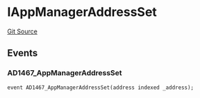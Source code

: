 # IAppManagerAddressSet
[Git Source](https://github.com/thrackle-io/tron/blob/d9139140f50076b996b790d1128c5e2182de1d13/src/common/IEvents.sol)


## Events
### AD1467_AppManagerAddressSet

```solidity
event AD1467_AppManagerAddressSet(address indexed _address);
```


